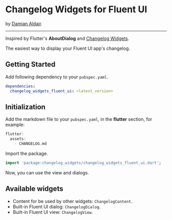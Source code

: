 # Changelog Widgets for Fluent UI

by [Damian Aldair](https://damianaldair.github.io).

---

Inspired by Flutter's **AboutDialog** and [Changelog Widgets](https://pub.dev/packages/changelog_widgets).

The easiest way to display your Fluent UI app's changelog.


## Getting Started

Add following dependency to your `pubspec.yaml`.

```yaml
dependencies:
  changelog_widgets_fluent_ui: <latest_version>
```


## Initialization

Add the markdown file to your `pubspec.yaml`, in the **flutter** section, for example:

```dart
flutter:
  assets:
    - CHANGELOG.md
```

Import the package.
```dart
import 'package:changelog_widgets/changelog_widgets_fluent_ui.dart';
```

Now, you can use the view and dialogs.

## Available widgets

- Content for be used by other widgets: `ChangelogContent`.
- Built-in Fluent UI dialog: `ChangelogDialog`.
- Built-in Fluent UI view: `ChangelogView`.